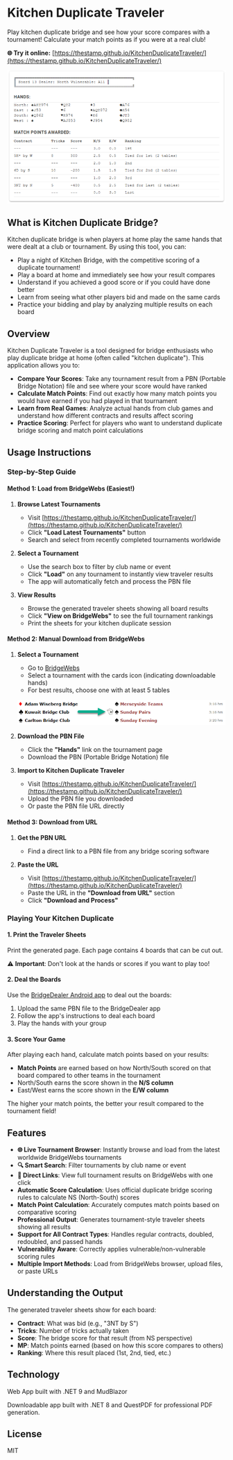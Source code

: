 ﻿
# Kitchen Duplicate Traveler

Play kitchen duplicate bridge and see how your score compares with a tournament! Calculate your match points as if you were at a real club!

**🌐 Try it online:** [https://thestamp.github.io/KitchenDuplicateTraveler/](https://thestamp.github.io/KitchenDuplicateTraveler/)

![example screenshot](images/example.png)

## What is Kitchen Duplicate Bridge?

Kitchen duplicate bridge is when players at home play the same hands that were dealt at a club or tournament. By using this tool, you can:

- Play a night of Kitchen Bridge, with the competitive scoring of a duplicate tournament!
- Play a board at home and immediately see how your result compares
- Understand if you achieved a good score or if you could have done better
- Learn from seeing what other players bid and made on the same cards
- Practice your bidding and play by analyzing multiple results on each board

## Overview

Kitchen Duplicate Traveler is a tool designed for bridge enthusiasts who play duplicate bridge at home (often called "kitchen duplicate"). This application allows you to:

- **Compare Your Scores**: Take any tournament result from a PBN (Portable Bridge Notation) file and see where your score would have ranked
- **Calculate Match Points**: Find out exactly how many match points you would have earned if you had played in that tournament
- **Learn from Real Games**: Analyze actual hands from club games and understand how different contracts and results affect scoring
- **Practice Scoring**: Perfect for players who want to understand duplicate bridge scoring and match point calculations

## Usage Instructions

### Step-by-Step Guide

#### Method 1: Load from BridgeWebs (Easiest!)

1. **Browse Latest Tournaments**
   - Visit [https://thestamp.github.io/KitchenDuplicateTraveler/](https://thestamp.github.io/KitchenDuplicateTraveler/)
   - Click **"Load Latest Tournaments"** button
   - Search and select from recently completed tournaments worldwide

2. **Select a Tournament**
   - Use the search box to filter by club name or event
   - Click **"Load"** on any tournament to instantly view traveler results
   - The app will automatically fetch and process the PBN file

3. **View Results**
   - Browse the generated traveler sheets showing all board results
   - Click **"View on BridgeWebs"** to see the full tournament rankings
   - Print the sheets for your kitchen duplicate session

#### Method 2: Manual Download from BridgeWebs

1. **Select a Tournament**
   - Go to [BridgeWebs](https://www.bridgewebs.com/cgi-bin/bwor/bw.cgi?club=bw&pid=display_page33) 
   - Select a tournament with the cards icon (indicating downloadable hands)
   - For best results, choose one with at least 5 tables

   ![Selecting a tournament](images/selecting-tournament.png)

2. **Download the PBN File**
   - Click the **"Hands"** link on the tournament page
   - Download the PBN (Portable Bridge Notation) file

3. **Import to Kitchen Duplicate Traveler**
   - Visit [https://thestamp.github.io/KitchenDuplicateTraveler/](https://thestamp.github.io/KitchenDuplicateTraveler/)
   - Upload the PBN file you downloaded
   - Or paste the PBN file URL directly

#### Method 3: Download from URL

1. **Get the PBN URL**
   - Find a direct link to a PBN file from any bridge scoring software

2. **Paste the URL**
   - Visit [https://thestamp.github.io/KitchenDuplicateTraveler/](https://thestamp.github.io/KitchenDuplicateTraveler/)
   - Paste the URL in the **"Download from URL"** section
   - Click **"Download and Process"**

### Playing Your Kitchen Duplicate

#### 1. Print the Traveler Sheets

Print the generated page. Each page contains 4 boards that can be cut out. 

⚠️ **Important**: Don't look at the hands or scores if you want to play too!

#### 2. Deal the Boards

Use the [BridgeDealer Android app](https://play.google.com/store/apps/details?id=uk.co.jgoacher.iDealer&hl=en) to deal out the boards:

1. Upload the same PBN file to the BridgeDealer app
2. Follow the app's instructions to deal each board
3. Play the hands with your group

#### 3. Score Your Game

After playing each hand, calculate match points based on your results:

- **Match Points** are earned based on how North/South scored on that board compared to other teams in the tournament
- North/South earns the score shown in the **N/S column**
- East/West earns the score shown in the **E/W column**

The higher your match points, the better your result compared to the tournament field!

## Features

- **🌐 Live Tournament Browser**: Instantly browse and load from the latest worldwide BridgeWebs tournaments
- **🔍 Smart Search**: Filter tournaments by club name or event
- **🔗 Direct Links**: View full tournament results on BridgeWebs with one click
- **Automatic Score Calculation**: Uses official duplicate bridge scoring rules to calculate NS (North-South) scores
- **Match Point Calculation**: Accurately computes match points based on comparative scoring
- **Professional Output**: Generates tournament-style traveler sheets showing all results
- **Support for All Contract Types**: Handles regular contracts, doubled, redoubled, and passed hands
- **Vulnerability Aware**: Correctly applies vulnerable/non-vulnerable scoring rules
- **Multiple Import Methods**: Load from BridgeWebs browser, upload files, or paste URLs

## Understanding the Output

The generated traveler sheets show for each board:
- **Contract**: What was bid (e.g., "3NT by S")
- **Tricks**: Number of tricks actually taken
- **Score**: The bridge score for that result (from NS perspective)
- **MP**: Match points earned (based on how this score compares to others)
- **Ranking**: Where this result placed (1st, 2nd, tied, etc.)

## Technology

Web App built with .NET 9 and MudBlazor

Downloadable app built with .NET 8 and QuestPDF for professional PDF generation.

## License

MIT
